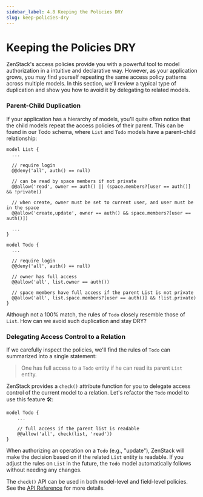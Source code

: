 ```yaml
---
sidebar_label: 4.8 Keeping the Policies DRY
slug: keep-policies-dry
---
```


# Keeping the Policies DRY

ZenStack's access policies provide you with a powerful tool to model authorization in a intuitive and declarative way. However, as your application grows, you may find yourself repeating the same access policy patterns across multiple models. In this section, we'll review a typical type of duplication and show you how to avoid it by delegating to related models.

### Parent-Child Duplication

If your application has a hierarchy of models, you'll quite often notice that the child models repeat the access policies of their parent. This can be found in our Todo schema, where `List` and `Todo` models have a parent-child relationship:

```zmodel
model List {
  ...

  // require login
  @@deny('all', auth() == null)

  // can be read by space members if not private
  @@allow('read', owner == auth() || (space.members?[user == auth()] && !private))

  // when create, owner must be set to current user, and user must be in the space
  @@allow('create,update', owner == auth() && space.members?[user == auth()])

  ...
}

model Todo {
  ...

  // require login
  @@deny('all', auth() == null)

  // owner has full access
  @@allow('all', list.owner == auth())

  // space members have full access if the parent List is not private
  @@allow('all', list.space.members?[user == auth()] && !list.private)
}
```

Although not a 100% match, the rules of `Todo` closely resemble those of `List`. How can we avoid such duplication and stay DRY?

### Delegating Access Control to a Relation

If we carefully inspect the policies, we'll find the rules of `Todo` can summarized into a single statement:

> One has full access to a `Todo` entity if he can read its parent `List` entity.

ZenStack provides a `check()` attribute function for you to delegate access control of the current model to a relation. Let's refactor the `Todo` model to use this feature 🛠️:

```zmodel
model Todo {
    ...

    // full access if the parent list is readable
    @@allow('all', check(list, 'read'))
}
```

When authorizing an operation on a `Todo` (e.g., "update"), ZenStack will make the decision based on if the related `List` entity is readable. If you adjust the rules on `List` in the future, the `Todo` model automatically follows without needing any changes.

The `check()` API can be used in both model-level and field-level policies. See the [API Reference](../../../reference/zmodel-language#check) for more details.